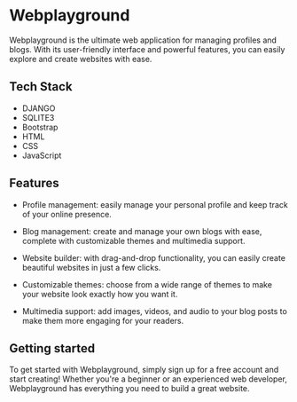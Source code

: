 # Webplayground

Webplayground is the ultimate web application for managing profiles and blogs. With its user-friendly interface and powerful features, you can easily explore and create websites with ease.

## Tech Stack
- DJANGO
- SQLITE3
- Bootstrap
- HTML
- CSS
- JavaScript

## Features

- Profile management: easily manage your personal profile and keep track of your online presence.

- Blog management: create and manage your own blogs with ease, complete with customizable themes and multimedia support.

- Website builder: with drag-and-drop functionality, you can easily create beautiful websites in just a few clicks.

- Customizable themes: choose from a wide range of themes to make your website look exactly how you want it.

- Multimedia support: add images, videos, and audio to your blog posts to make them more engaging for your readers.

## Getting started

To get started with Webplayground, simply sign up for a free account and start creating! Whether you're a beginner or an experienced web developer, Webplayground has everything you need to build a great website.

